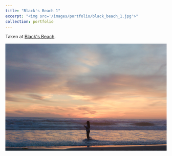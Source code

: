 ```yaml
---
title: "Black's Beach 1"
excerpt: "<img src='/images/portfolio/black_beach_1.jpg'>"
collection: portfolio
---
```


Taken at [Black's Beach](https://www.google.com/maps/place/Black's+Beach,+San+Diego,+CA+92037/data=!4m2!3m1!1s0x80dc068fc8820f2b:0xcea1029b3b92dc8f?sa=X&ved=2ahUKEwjNtceCn7riAhXEpJ4KHbz-Ag4Q8gEwIHoECAsQCA).

<img src="/images/portfolio/black_beach_1.jpg">